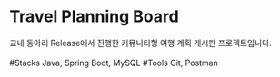 # Travel Planning Board
교내 동아리 Release에서 진행한 커뮤니티형 여행 계획 게시판 프로젝트입니다.<br/>
<br/>
#Stacks
Java, Spring Boot, MySQL
#Tools
Git, Postman
